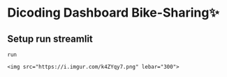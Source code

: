 # Dicoding Dashboard Bike-Sharing✨

## Setup run streamlit
```
run 

<img src="https://i.imgur.com/k4ZYqy7.png" lebar="300">

```
